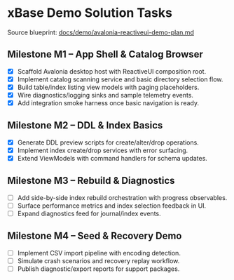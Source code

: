 # xBase Demo Solution Tasks

Source blueprint: [docs/demo/avalonia-reactiveui-demo-plan.md](../../docs/demo/avalonia-reactiveui-demo-plan.md)

## Milestone M1 – App Shell & Catalog Browser
- [x] Scaffold Avalonia desktop host with ReactiveUI composition root.
- [x] Implement catalog scanning service and basic directory selection flow.
- [x] Build table/index listing view models with paging placeholders.
- [x] Wire diagnostics/logging sinks and sample telemetry events.
- [x] Add integration smoke harness once basic navigation is ready.

## Milestone M2 – DDL & Index Basics
- [x] Generate DDL preview scripts for create/alter/drop operations.
- [x] Implement index create/drop services with error surfacing.
- [x] Extend ViewModels with command handlers for schema updates.

## Milestone M3 – Rebuild & Diagnostics
- [ ] Add side-by-side index rebuild orchestration with progress observables.
- [ ] Surface performance metrics and index selection feedback in UI.
- [ ] Expand diagnostics feed for journal/index events.

## Milestone M4 – Seed & Recovery Demo
- [ ] Implement CSV import pipeline with encoding detection.
- [ ] Simulate crash scenarios and recovery replay workflow.
- [ ] Publish diagnostic/export reports for support packages.
